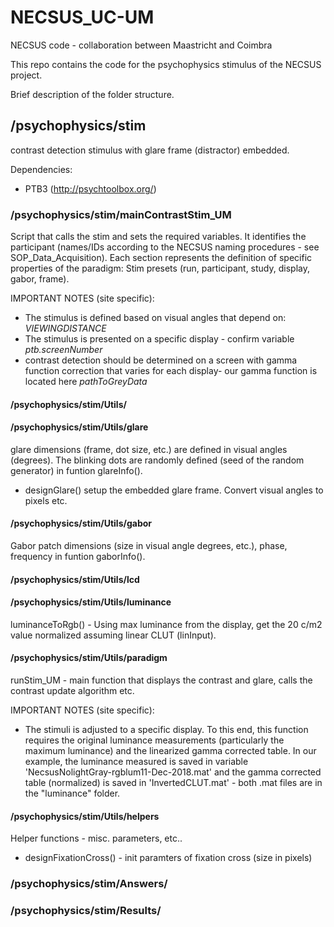 # NECSUS_UC-UM
NECSUS code - collaboration between Maastricht and Coimbra

This repo contains the code for the psychophysics stimulus of the NECSUS project.

Brief description of the folder structure.

## /psychophysics/stim
contrast detection stimulus with glare frame (distractor) embedded.

Dependencies:
- PTB3 (http://psychtoolbox.org/)

### /psychophysics/stim/mainContrastStim_UM
Script that calls the stim and sets the required variables. It identifies the participant (names/IDs according to the NECSUS naming procedures - see SOP_Data_Acquisition).
Each section represents the definition of specific properties of the paradigm: Stim presets (run, participant, study, display, gabor, frame).

IMPORTANT NOTES (site specific):
- The stimulus is defined based on visual angles that depend on: *VIEWINGDISTANCE*
- The stimulus is presented on a specific display - confirm variable *ptb.screenNumber*
- contrast detection should be determined on a screen with gamma function correction that varies for each display- our gamma function is located here *pathToGreyData*


#### /psychophysics/stim/Utils/

#### /psychophysics/stim/Utils/glare
glare dimensions (frame, dot size, etc.) are defined in visual angles (degrees). The blinking dots are randomly defined (seed of the random generator) in funtion glareInfo().

- designGlare() setup the embedded glare frame. Convert visual angles to pixels etc.

#### /psychophysics/stim/Utils/gabor
Gabor patch dimensions (size in visual angle degrees, etc.), phase, frequency in funtion gaborInfo().

#### /psychophysics/stim/Utils/lcd

#### /psychophysics/stim/Utils/luminance
luminanceToRgb() - Using max luminance from the display, get the 20 c/m2 value normalized assuming linear CLUT (linInput).

#### /psychophysics/stim/Utils/paradigm
runStim_UM - main function that displays the contrast and glare, calls the contrast update algorithm etc.

IMPORTANT NOTES (site specific):
- The stimuli is adjusted to a specific display. To this end, this function requires the original luminance measurements (particularly the maximum luminance) and the linearized gamma corrected table. In our example, the luminance measured is saved in variable 'NecsusNolightGray-rgblum11-Dec-2018.mat' and the gamma corrected table (normalized) is saved in 'InvertedCLUT.mat' - both .mat files are in the "luminance" folder.


#### /psychophysics/stim/Utils/helpers
Helper functions - misc. parameters, etc..

- designFixationCross()  -  init paramters of fixation cross (size in pixels)



### /psychophysics/stim/Answers/

### /psychophysics/stim/Results/
